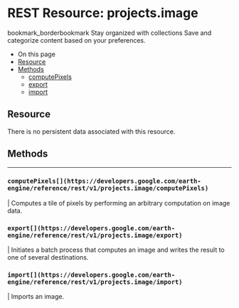  
#  REST Resource: projects.image
bookmark_borderbookmark Stay organized with collections  Save and categorize content based on your preferences. 
  * On this page
  * [Resource](https://developers.google.com/earth-engine/reference/rest/v1/projects.image#resource)
  * [Methods](https://developers.google.com/earth-engine/reference/rest/v1/projects.image#methods)
    * [computePixels](https://developers.google.com/earth-engine/reference/rest/v1/projects.image#computepixels)
    * [export](https://developers.google.com/earth-engine/reference/rest/v1/projects.image#export)
    * [import](https://developers.google.com/earth-engine/reference/rest/v1/projects.image#import)


## Resource
There is no persistent data associated with this resource.
## Methods  
---  
### `computePixels[](https://developers.google.com/earth-engine/reference/rest/v1/projects.image/computePixels)`
|  Computes a tile of pixels by performing an arbitrary computation on image data.  
### `export[](https://developers.google.com/earth-engine/reference/rest/v1/projects.image/export)`
|  Initiates a batch process that computes an image and writes the result to one of several destinations.  
### `import[](https://developers.google.com/earth-engine/reference/rest/v1/projects.image/import)`
|  Imports an image.  
